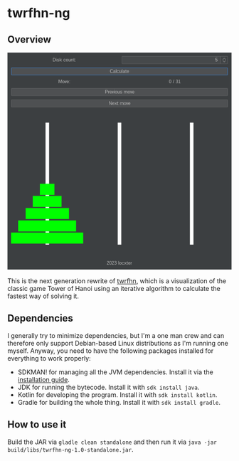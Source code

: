 # twrfhn-ng

## Overview

![Overview image](overview.png)

This is the next generation rewrite of [twrfhn](https://github.com/locxter/twrfhn), which is a visualization of the classic game Tower of Hanoi using an iterative algorithm to calculate the fastest way of solving it.

## Dependencies

I generally try to minimize dependencies, but I'm a one man crew and can therefore only support Debian-based Linux distributions as I'm running one myself. Anyway, you need to have the following packages installed for everything to work properly:

- SDKMAN! for managing all the JVM dependencies. Install it via the [installation guide](https://sdkman.io/install).
- JDK for running the bytecode. Install it with `sdk install java`.
- Kotlin for developing the program. Install it with `sdk install kotlin`.
- Gradle for building the whole thing. Install it with `sdk install gradle`.

## How to use it

Build the JAR via `gladle clean standalone` and then run it via `java -jar build/libs/twrfhn-ng-1.0-standalone.jar`.
